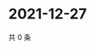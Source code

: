 # 2021-12-27

共 0 条

<!-- BEGIN WEIBO -->
<!-- 最后更新时间 Mon Dec 27 2021 16:15:16 GMT+0800 (China Standard Time) -->

<!-- END WEIBO -->
